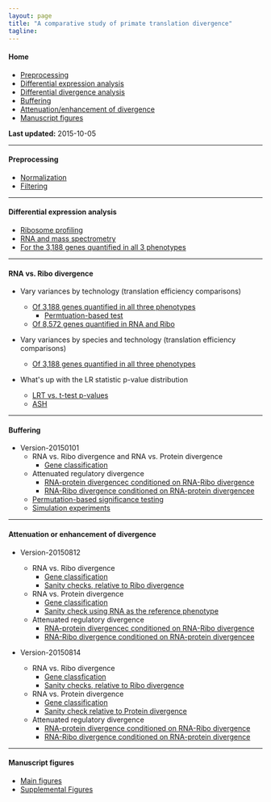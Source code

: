 ```yaml
---
layout: page
title: "A comparative study of primate translation divergence"
tagline: 
---
```


#### Home
  * [Preprocessing](#preprocessing)
  * [Differential expression analysis](#differential-expression)
  * [Differential divergence analysis](#ribo-rna-divergence)
  * [Buffering](#buffering)
  * [Attenuation/enhancement of divergence](#attenuation-divergence)
  * [Manuscript figures](#manuscript)

**Last updated:** 2015-10-05 

---

#### Preprocessing <a id = 'preprocessing'></a>

* [Normalization](pages/upcoming.html)
* [Filtering](pages/upcoming.html)

---

#### Differential expression analysis <a id = 'differential-expression'></a>

* [Ribosome profiling](project/analysis/DE-ribo.html)
* [RNA and mass spectrometry](pages/upcoming.html)
* [For the 3,188 genes quantified in all 3 phenotypes](pages/upcoming.html)

---

#### RNA vs. Ribo divergence <a id = 'ribo-rna-divergence'></a>

* Vary variances by technology (translation efficiency comparisons)
    * [Of 3,188 genes quantified in all three phenotypes](project/analysis/compare-ribo-rna-divergence.html)
        * [Permtuation-based test](project/analysis/permutation-interaction-test.html)
    * [Of 8,572 genes quantified in RNA and Ribo](project/analysis/compare-ribo-rna-quantified-in-sequencing.html)

* Vary variances by species and technology (translation efficiency comparisons)
    * [Of 3,188 genes quantified in all three phenotypes](project/analysis/compare-ribo-rna-species-variance.html)

* What's up with the LR statistic p-value distribution
    * [LRT vs. t-test p-values](project/analysis/beta-ribo-rna.html)
    * [ASH](project/analysis/ash-ribo-rna.html)

---

#### Buffering <a id = 'buffering'></a>

* Version-20150101
    * RNA vs. Ribo divergence and RNA vs. Protein divergence
        * [Gene classification](project/analysis/rna-ribo-pro-buffering.html)
    * Attenuated regulatory divergence
        * [RNA-protein divergencec conditioned on RNA-Ribo divergence](project/analysis/TE-genes-ribo-pro-buffering.html)
        * [RNA-Ribo divergence conditioned on RNA-protein divergencee](project/analysis/buffering-rna-pro-v2.html)
	* [Permutation-based significance testing](project/analysis/null-data-1000.html)
	* [Simulation experiments](project/analysis/divergence-table-simulate.html)

---

#### Attenuation or enhancement of divergence <a id = 'attenuation-divergence'></a>

* Version-20150812
    * RNA vs. Ribo divergence
        * [Gene classification](project/analysis/compare-ribo-rna-direction-20150812.html)
        * [Sanity checks, relative to Ribo divergence](project/analysis/divergence-check-ribo-ref-20150812.html)
    * RNA vs. Protein divergence
        * [Gene classification](project/analysis/compare-rna-pro-divergence-20150812.html)
        * [Sanity check using RNA as the reference phenotype](project/analysis/divergence-check-pro-ref-20150812.html)
    * Attenuated regulatory divergence
        * [RNA-protein divergencec conditioned on RNA-Ribo divergence](project/analysis/translation-efficiency-protein-divergence-20150814.html)
        * [RNA-Ribo divergence conditioned on RNA-protein divergencee](project/analysis/translation-divergence-rna-protein-divergence-20150812.html)

* Version-20150814
    * RNA vs. Ribo divergence 
        * [Gene classfication](project/analysis/compare-ribo-rna-direction-20150814.html)
        * [Sanity checks, relative to Ribo divergence](project/analysis/divergence-check-ribo-ref-20150814.html)
    * RNA vs. Protein divergence
        * [Gene classification](project/analysis/compare-rna-pro-divergence-20150814.html)
        * [Sanity check relative to Protein divergence](project/analysis/divergence-check-pro-ref-20150814.html)
    * Attenuated regulatory divergence
        * [RNA-protein divergence conditioned on RNA-Ribo divergence](project/analysis/translation-efficiency-protein-divergence-20150814.html)
        * [RNA-Ribo divergence conditioned on RNA-protein divergence](project/analysis/translation-divergence-rna-protein-divergence-20150814.html)

---

#### Manuscript figures <a id = 'manuscript'></a>

* [Main figures](pages/upcoming.html)
* [Supplemental Figures](pages/upcoming.html)

